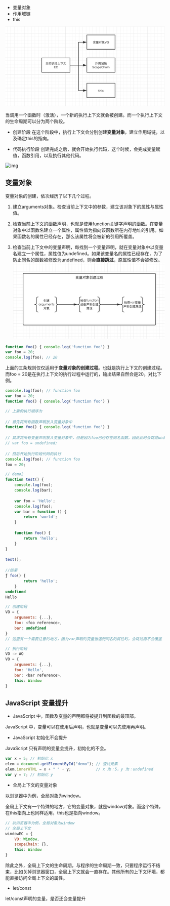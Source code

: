 - 变量对象
- 作用域链
- this

![img](img/EC.jpg)

当调用一个函数时（激活），一个新的执行上下文就会被创建。而一个执行上下文的生命周期可以分为两个阶段。

- 创建阶段
在这个阶段中，执行上下文会分别创建**变量对象**，建立作用域链，以及确定this的指向。

- 代码执行阶段
创建完成之后，就会开始执行代码，这个时候，会完成变量赋值，函数引用，以及执行其他代码。

![img](img/EC_lift)

## 变量对象

变量对象的创建，依次经历了以下几个过程。

1. 建立arguments对象。检查当前上下文中的参数，建立该对象下的属性与属性值。

2. 检查当前上下文的函数声明，也就是使用function关键字声明的函数。在变量对象中以函数名建立一个属性，属性值为指向该函数所在内存地址的引用。如果函数名的属性已经存在，那么该属性将会被新的引用所覆盖。

3. 检查当前上下文中的变量声明，每找到一个变量声明，就在变量对象中以变量名建立一个属性，属性值为undefined。如果该变量名的属性已经存在，为了防止同名的函数被修改为undefined，则会**直接跳过**，原属性值不会被修改。
![img](img/VO.jpg)

```js
function foo() { console.log('function foo') }
var foo = 20;
console.log(foo); // 20
```

上面的三条规则仅仅适用于**变量对象的创建过程**。也就是执行上下文的创建过程。而foo = 20是在执行上下文的执行过程中运行的，输出结果自然会是20。对比下例。

```js
console.log(foo); // function foo
var foo = 20;
function foo() { console.log('function foo') }
```

```js
// 上栗的执行顺序为

// 首先将所有函数声明放入变量对象中
function foo() { console.log('function foo') }

// 其次将所有变量声明放入变量对象中，但是因为foo已经存在同名函数，因此此时会跳过undefined的赋值
// var foo = undefined;

// 然后开始执行阶段代码的执行
console.log(foo); // function foo
foo = 20;
```

```js
// demo2
function test() {
    console.log(foo);
    console.log(bar);

    var foo = 'Hello';
    console.log(foo);
    var bar = function () {
        return 'world';
    }

    function foo() {
        return 'hello';
    }
}

test();

//结果
ƒ foo() {
        return 'hello';
    }
undefined
Hello
```

```js
// 创建阶段
VO = {
    arguments: {...},
    foo: <foo reference>,
    bar: undefined
}
// 这里有一个需要注意的地方，因为var声明的变量当遇到同名的属性时，会跳过而不会覆盖
```

```js
// 执行阶段
VO -> AO
VO = {
    arguments: {...},
    foo: 'Hello',
    bar: <bar reference>,
    this: Window
}

```

## JavaScript 变量提升

- JavaScript 中，函数及变量的声明都将被提升到函数的最顶部。

JavaScript 中，变量可以在使用后声明，也就是变量可以先使用再声明。

- JavaScript 初始化不会提升

JavaScript 只有声明的变量会提升，初始化的不会。

```js
var x = 5; // 初始化 x
elem = document.getElementById("demo"); // 查找元素
elem.innerHTML = x + " " + y;           // x 为：5，y 为：undefined
var y = 7; // 初始化 y
```

- 全局上下文的变量对象

以浏览器中为例，全局对象为window。

全局上下文有一个特殊的地方，它的变量对象，就是window对象。而这个特殊，在this指向上也同样适用，this也是指向window。

```js
// 以浏览器中为例，全局对象为window
// 全局上下文
windowEC = {
    VO: Window,
    scopeChain: {},
    this: Window
}
```

除此之外，全局上下文的生命周期，与程序的生命周期一致，只要程序运行不结束，比如关掉浏览器窗口，全局上下文就会一直存在。其他所有的上下文环境，都能直接访问全局上下文的属性。

- let/const

let/const声明的变量，是否还会变量提升
